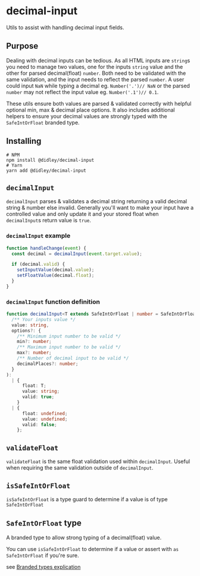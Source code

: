 # decimal-input

Utils to assist with handling decimal input fields.

## Purpose

Dealing with decimal inputs can be tedious. As all HTML inputs are `string`s you need to manage two values, one for the inputs `string` value and the other for parsed decimal(float) `number`. Both need to be validated with the same validation, and the input needs to reflect the parsed `number`. A user could input `NaN` while typing a decimal eg. `Number('.')// NaN` or the parsed `number` may not reflect the input value eg. `Number('.1')// 0.1`.

These utils ensure both values are parsed & validated correctly with helpful optional min, max & decimal place options. It also includes additional helpers to ensure your decimal values are strongly typed with the `SafeIntOrFloat` branded type.

## Installing

```shell
# NPM
npm install @didley/decimal-input
# Yarn
yarn add @didley/decimal-input
```

## `decimalInput`

`decimalInput` parses & validates a decimal string returning a valid decimal string & number else invalid. Generally you'll want to make your input have a controlled value and only update it and your stored float when `decimalInput`s return value is `true`.

### `decimalInput` example

```ts
function handleChange(event) {
  const decimal = decimalInput(event.target.value);

  if (decimal.valid) {
    setInputValue(decimal.value);
    setFloatValue(decimal.float);
  }
}
```

### `decimalInput` function definition

```ts
function decimalInput<T extends SafeIntOrFloat | number = SafeIntOrFloat>(
  /** Your inputs value */
  value: string,
  options?: {
    /** Minimum input number to be valid */
    min?: number;
    /** Maximum input number to be valid */
    max?: number;
    /** Number of decimal input to be valid */
    decimalPlaces?: number;
  }
):
  | {
      float: T;
      value: string;
      valid: true;
    }
  | {
      float: undefined;
      value: undefined;
      valid: false;
    };
```

## `validateFloat`

`validateFloat` is the same float validation used within `decimalInput`. Useful when requiring the same validation outside of `decimalInput`.

## `isSafeIntOrFloat`

`isSafeIntOrFloat` is a type guard to determine if a value is of type `SafeIntOrFloat`

## `SafeIntOrFloat` type

A branded type to allow strong typing of a decimal(float) value.

You can use `isSafeIntOrFloat` to determine if a value or assert with `as SafeIntOrFloat` if you're sure.

see [Branded types explication](https://egghead.io/blog/using-branded-types-in-typescript)
